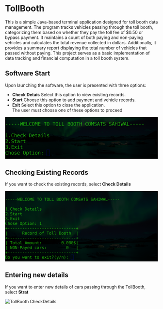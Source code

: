 # TollBooth
This is a simple Java-based terminal application designed for toll booth data management. The program tracks vehicles passing through the toll booth, categorizing them based on whether they pay the toll fee of $0.50 or bypass payment. It maintains a count of both paying and non-paying vehicles and calculates the total revenue collected in dollars. Additionally, it provides a summary report displaying the total number of vehicles that passed without paying. This project serves as a basic implementation of data tracking and financial computation in a toll booth system.

## Software Start
Upon launching the software, the user is presented with three options:
* __Check Detais__ Select this option to view existing records.
* __Start__ Choose this option to add payment and vehicle records.
* __Exit__ Select this option to close the application.  
The user must choose one of these options to proceed
  
![TollBooth System](ScreenShots/StratSoftware.png)



## Checking Existing Records
If you want to check the existing records, select __Check Details__  

![TollBooth CheckDetails](ScreenShots/CheckDetails.png)



## Entering new details 
If you want to enter new details of cars passing through the TollBooth, select __Strat__
  
![TollBooth CheckDetails](ScreenShots/Adding-payement.png)
